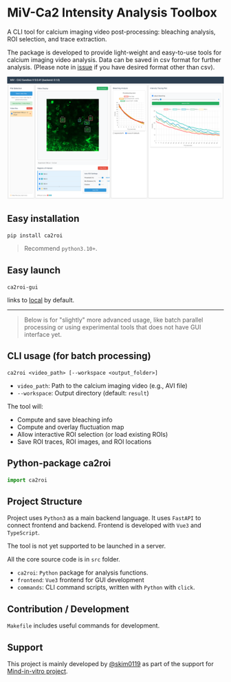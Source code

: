 # MiV-Ca2 Intensity Analysis Toolbox

A CLI tool for calcium imaging video post-processing: bleaching analysis, ROI selection, and trace extraction.

The package is developed to provide light-weight and easy-to-use tools for calcium imaging video analysis.
Data can be saved in csv format for further analysis.
(Please note in [issue](https://github.com/skim0119/CA2-Sandbox/issues) if you have desired format other than csv).

<!-- https://github.com/skim0119/Ca2-Sandbox/blob/main/assets-readme/v051.png -->
![MiV-Ca2 Intensity Analysis Toolbox](https://github.com/skim0119/Ca2-Sandbox/blob/main/assets-readme/v051.png?raw=true)

## Easy installation

`pip install ca2roi`

> Recommend `python3.10+`.

## Easy launch

`ca2roi-gui`

links to [local](http://localhost:8000) by default.

---

> Below is for "slightly" more advanced usage, like batch parallel processing or using experimental tools that does not have GUI interface yet.

## CLI usage (for batch processing)

```
ca2roi <video_path> [--workspace <output_folder>]
```

- `video_path`: Path to the calcium imaging video (e.g., AVI file)
- `--workspace`: Output directory (default: `result`)

The tool will:
- Compute and save bleaching info
- Compute and overlay fluctuation map
- Allow interactive ROI selection (or load existing ROIs)
- Save ROI traces, ROI images, and ROI locations

## Python-package ca2roi

```py
import ca2roi
```

## Project Structure

Project uses `Python3` as a main backend language. It uses `FastAPI` to connect frontend and backend.
Frontend is developed with `Vue3` and `TypeScript`.

The tool is not yet supported to be launched in a server.

All the core source code is in `src` folder.

- `ca2roi`: `Python` package for analysis functions.
- `frontend`: `Vue3` frontend for GUI development
- `commands`: CLI command scripts, written with `Python` with `click`.

## Contribution / Development

`Makefile` includes useful commands for development.

## Support

This project is mainly developed by [@skim0119](https://github.com/skim0119) as part of the support for [Mind-in-vitro project](https://mattia-lab.com/).
